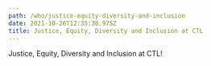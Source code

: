 ```yaml
---
path: /who/justice-equity-diversity-and-inclusion
date: 2021-10-26T12:35:38.975Z
title: Justice, Equity, Diversity and Inclusion at CTL
---
```


Justice, Equity, Diversity and Inclusion at CTL!

